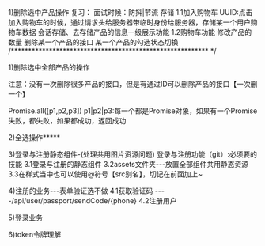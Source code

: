 1)删除选中产品操作
复习：
面试时候：防抖|节流  存储
1.1加入购物车
UUID:点击加入购物车的时候，通过请求头给服务器带临时身份给服务器，存储某一个用户购物车数据
会话存储、去存储产品的信息一级展示功能
1.2购物车功能
修改产品的数量
删除某一个产品的接口
某一个产品的勾选状态切换
/********************************************************* */

1)删除选中全部产品的操作

注意：没有一次删除很多产品的接口，但是有通过ID可以删除产品的接口【一次删一个】

Promise.all([p1,p2,p3])
p1|p2|p3:每一个都是Promise对象，如果有一个Promise失败，都失败，如果都成功，返回成功


2)全选操作*****




3)登录与注册静态组件-(处理共用图片资源问题)
登录与注册功能（git）:必须要的技能
3.1登录与注册的静态组件
3.2assets文件夹---放置全部组件共用静态资源
3.3在样式当中也可以使用@符号【src别名】，切记在前面加上~






4)注册的业务---表单验证选不做
4.1获取验证码  ----/api/user/passport/sendCode/{phone}
4.2注册用户

5)登录业务


6)token令牌理解